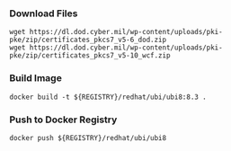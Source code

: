 ### Download Files
```shell
wget https://dl.dod.cyber.mil/wp-content/uploads/pki-pke/zip/certificates_pkcs7_v5-6_dod.zip
wget https://dl.dod.cyber.mil/wp-content/uploads/pki-pke/zip/certificates_pkcs7_v5-10_wcf.zip
```

### Build Image
```shell
docker build -t ${REGISTRY}/redhat/ubi/ubi8:8.3 .
```

### Push to Docker Registry
```shell
docker push ${REGISTRY}/redhat/ubi/ubi8
```
